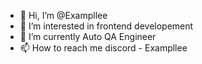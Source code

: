 - 👋 Hi, I’m @Exampllee
- 👀 I’m interested in frontend developement
- 🌱 I’m currently Auto QA Engineer
- 📫 How to reach me discord - Exampllee

<!---
Exampllee/Exampllee is a ✨ special ✨ repository because its `README.md` (this file) appears on your GitHub profile.
You can click the Preview link to take a look at your changes.
--->
